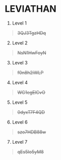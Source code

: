 # LEVIATHAN

1. Level 1

>~~3QJ3TgzHDq~~

2. Level 2

>~~NsN1HwFoyN~~

3. Level 3

>~~f0n8h2iWLP~~

4. Level 4

>~~WG1egElCvO~~

5. Level 5

>~~0dyxT7F4QD~~

6. Level 6

>~~szo7HDB88w~~

7. Level 7

>~~qEs5Io5yM8~~